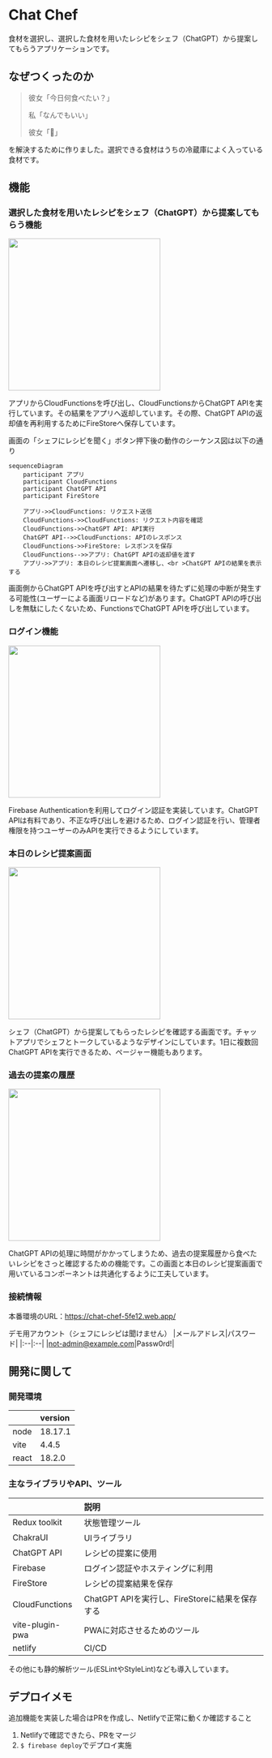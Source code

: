 # Chat Chef

食材を選択し、選択した食材を用いたレシピをシェフ（ChatGPT）から提案してもらうアプリケーションです。

## なぜつくったのか

> 彼女「今日何食べたい？」
>
> 私「なんでもいい」
>
> 彼女「🤬」

を解決するために作りました。選択できる食材はうちの冷蔵庫によく入っている食材です。

## 機能

### 選択した食材を用いたレシピをシェフ（ChatGPT）から提案してもらう機能

<img src="./docs/食材選択画面.png" width="300px">

アプリからCloudFunctionsを呼び出し、CloudFunctionsからChatGPT APIを実行しています。その結果をアプリへ返却しています。その際、ChatGPT APIの返却値を再利用するためにFireStoreへ保存しています。

画面の「シェフにレシピを聞く」ボタン押下後の動作のシーケンス図は以下の通り

```mermaid
sequenceDiagram
    participant アプリ
    participant CloudFunctions
    participant ChatGPT API
    participant FireStore

    アプリ->>CloudFunctions: リクエスト送信
    CloudFunctions->>CloudFunctions: リクエスト内容を確認
    CloudFunctions->>ChatGPT API: API実行
    ChatGPT API-->>CloudFunctions: APIのレスポンス
    CloudFunctions->>FireStore: レスポンスを保存
    CloudFunctions-->>アプリ: ChatGPT APIの返却値を渡す
    アプリ->>アプリ: 本日のレシピ提案画面へ遷移し、<br >ChatGPT APIの結果を表示する
```

画面側からChatGPT APIを呼び出すとAPIの結果を待たずに処理の中断が発生する可能性(ユーザーによる画面リロードなど)があります。ChatGPT APIの呼び出しを無駄にしたくないため、FunctionsでChatGPT APIを呼び出しています。

### ログイン機能

<img src="./docs/ログイン画面.png" width="300px">

Firebase Authenticationを利用してログイン認証を実装しています。ChatGPT APIは有料であり、不正な呼び出しを避けるため、ログイン認証を行い、管理者権限を持つユーザーのみAPIを実行できるようにしています。

### 本日のレシピ提案画面

<img src="./docs/レシピの提案画面.png" width="300px">

シェフ（ChatGPT）から提案してもらったレシピを確認する画面です。チャットアプリでシェフとトークしているようなデザインにしています。1日に複数回ChatGPT APIを実行できるため、ページャー機能もあります。

### 過去の提案の履歴

<img src="./docs/過去の提案の履歴画面.png" width="300px">

ChatGPT APIの処理に時間がかかってしまうため、過去の提案履歴から食べたいレシピをさっと確認するための機能です。この画面と本日のレシピ提案画面で用いているコンポーネントは共通化するように工夫しています。

### 接続情報

本番環境のURL：https://chat-chef-5fe12.web.app/

デモ用アカウント（シェフにレシピは聞けません）
|メールアドレス|パスワード|
|:--|:--|
|not-admin@example.com|Passw0rd!|

## 開発に関して

### 開発環境

|       | version |
| :---- | :------ |
| node  | 18.17.1 |
| vite  | 4.4.5   |
| react | 18.2.0  |

### 主なライブラリやAPI、ツール

|                 | 説明                                           |
| :-------------- | :--------------------------------------------- |
| Redux toolkit   | 状態管理ツール                                 |
| ChakraUI        | UIライブラリ                                   |
| ChatGPT API     | レシピの提案に使用                             |
| Firebase        | ログイン認証やホスティングに利用               |
| FireStore       | レシピの提案結果を保存                         |
| CloudFunctions  | ChatGPT APIを実行し、FireStoreに結果を保存する |
| vite-plugin-pwa | PWAに対応させるためのツール                    |
| netlify         | CI/CD                                          |

その他にも静的解析ツール(ESLintやStyleLint)なども導入しています。

## デプロイメモ

追加機能を実装した場合はPRを作成し、Netlifyで正常に動くか確認すること

1. Netlifyで確認できたら、PRをマージ
2. `$ firebase deploy`でデプロイ実施
